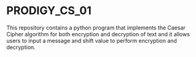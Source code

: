 # PRODIGY_CS_01
This repository contains a python program that implements the Caesar Cipher algorithm for both encryption and decryption of text and it allows users to input a message and shift value to perform encryption and decryption.
